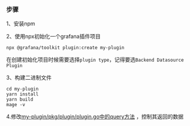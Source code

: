 ### 步骤

1、安装npm

2、使用npx初始化一个grafana插件项目
```
npx @grafana/toolkit plugin:create my-plugin
```
在创建初始化项目时候需要选择`plugin type`，记得要选`Backend Datasource Plugin`

3、构建二进制文件
```
cd my-plugin
yarn install
yarn build
mage -v
```

4.修改[my-plugin/pkg/plugin/plugin.go中的query方法](https://github.com/chanwaileung/simple_datasource/blob/master/plugin.go#L74) ，控制其返回的数据